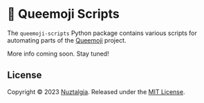 # 🌈 Queemoji Scripts

The `queemoji-scripts` Python package contains various scripts for automating
parts of the [Queemoji](https://github.com/nuztalgia/queemoji) project.

More info coming soon. Stay tuned!

## License

Copyright © 2023 [Nuztalgia]. Released under the [MIT License].

[mit license]: https://github.com/nuztalgia/queemoji/blob/main/scripts/LICENSE
[nuztalgia]: https://github.com/nuztalgia
